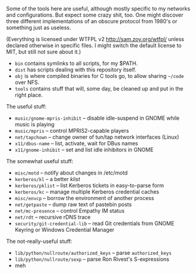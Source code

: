 Some of the tools here are useful, although mostly specific to my networks and configurations. But expect some crazy shit, too. One might discover three different implementations of an obscure protocol from 1980's or something just as useless.

(Everything is licensed under WTFPL v2 <http://sam.zoy.org/wtfpl/> unless declared otherwise in specific files. I might switch the default license to MIT, but still not sure about it.)

 * `bin` contains symlinks to all scripts, for my $PATH.
 * `dist` has scripts dealing with this repository itself.
 * `obj` is where compiled binaries for C tools go, to allow sharing `~/code` over NFS.
 * `tools` contains stuff that will, some day, be cleaned up and put in the right place.

The useful stuff:

 * `music/gnome-mpris-inhibit` – disable idle-suspend in GNOME while music is playing
 * `music/mpris` – control MPRIS2-capable players
 * `net/tapchown` – change owner of tun/tap network interfaces (Linux)
 * `x11/dbus-name` – list, activate, wait for DBus names
 * `x11/gnome-inhibit` – set and list idle inhibitors in GNOME

The somewhat useful stuff:

 * `misc/motd` – notify about changes in /etc/motd
 * `kerberos/kl` – a better *klist*
 * `kerberos/pklist` – list Kerberos tickets in easy-to-parse form
 * `kerberos/kc` – manage multiple Kerberos credential caches
 * `misc/envcp` – borrow the environment of another process
 * `net/getpaste` – dump raw text of pastebin posts
 * `net/mc-presence` – control Empathy IM status
 * `net/rdt` – recursive rDNS trace
 * `security/git-credential-lib` – read Git credentials from GNOME Keyring or Windows Credential Manager

The not-really-useful stuff:

 * `lib/python/nullroute/authorized_keys` – parse `authorized_keys`
 * `lib/python/nullroute/sexp` – parse Ron Rivest's S-expressions
 * meh
